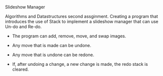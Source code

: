 Slideshow Manager

Algorithms and Datastructures second assginment. Creating a program that 
introduces the use of Stack to implement a slideshow manager that can use 
Un-do and Re-do.

- The program can add, remove, move, and swap images.

- Any move that is made can be undone.

- Any move that is undone can be redone.

- If, after undoing a change, a new change is made, the redo stack is cleared.